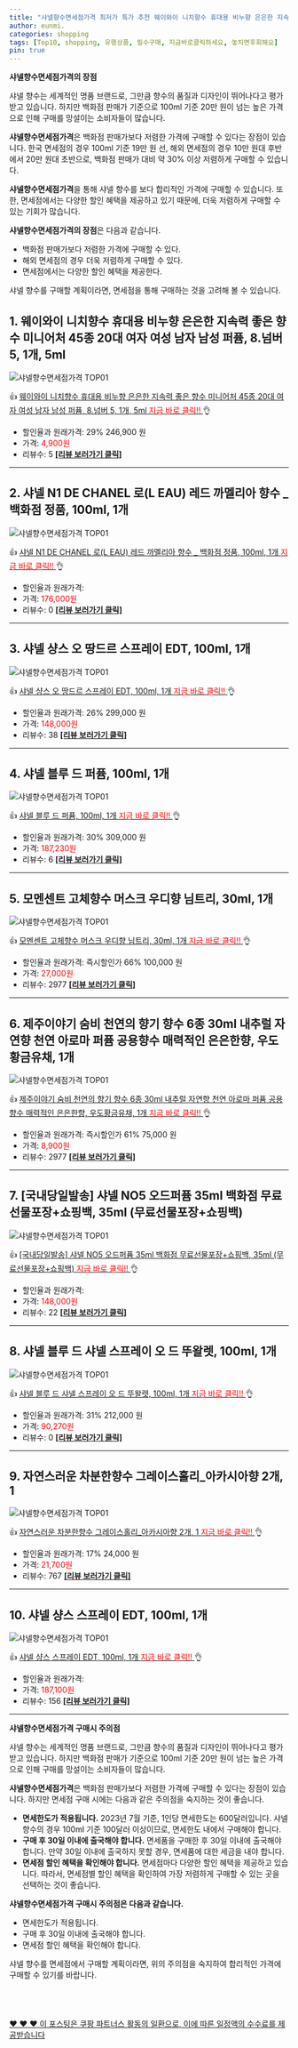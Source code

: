 ```yaml
---
title: "샤넬향수면세점가격 최저가 특가 추천 웨이와이 니치향수 휴대용 비누향 은은한 지속력 좋은 향수 미니어처 45종 20대 여자 여성 남자 남성 퍼퓸, 8.넘버 5,  비교 장점 구매가이드"
author: eunmi.
categories: shopping
tags: [Top10, shopping, 유행상품, 필수구매, 지금바로클릭하세요, 놓치면후회해요]
pin: true
---
```

**샤넬향수면세점가격의 장점**

샤넬 향수는 세계적인 명품 브랜드로, 그만큼 향수의 품질과 디자인이 뛰어나다고 평가받고 있습니다. 하지만 백화점 판매가 기준으로 100ml 기준 20만 원이 넘는 높은 가격으로 인해 구매를 망설이는 소비자들이 많습니다.

**샤넬향수면세점가격**은 백화점 판매가보다 저렴한 가격에 구매할 수 있다는 장점이 있습니다. 한국 면세점의 경우 100ml 기준 19만 원 선, 해외 면세점의 경우 10만 원대 후반에서 20만 원대 초반으로, 백화점 판매가 대비 약 30% 이상 저렴하게 구매할 수 있습니다.

**샤넬향수면세점가격**을 통해 샤넬 향수를 보다 합리적인 가격에 구매할 수 있습니다. 또한, 면세점에서는 다양한 할인 혜택을 제공하고 있기 때문에, 더욱 저렴하게 구매할 수 있는 기회가 많습니다.

**샤넬향수면세점가격의 장점**은 다음과 같습니다.

* 백화점 판매가보다 저렴한 가격에 구매할 수 있다.
* 해외 면세점의 경우 더욱 저렴하게 구매할 수 있다.
* 면세점에서는 다양한 할인 혜택을 제공한다.

샤넬 향수를 구매할 계획이라면, 면세점을 통해 구매하는 것을 고려해 볼 수 있습니다.

   

## 1. 웨이와이 니치향수 휴대용 비누향 은은한 지속력 좋은 향수 미니어처 45종 20대 여자 여성 남자 남성 퍼퓸, 8.넘버 5, 1개, 5ml

![샤넬향수면세점가격 TOP01](https://thumbnail7.coupangcdn.com/thumbnails/remote/230x230ex/image/vendor_inventory/aebf/510dddf61aad2e24983fabdfcd255446f2d5ac8a2a11d389456e4e6ec643.jpg)


👍 [웨이와이 니치향수 휴대용 비누향 은은한 지속력 좋은 향수 미니어처 45종 20대 여자 여성 남자 남성 퍼퓸, 8.넘버 5, 1개, 5ml <font color=red> 지금 바로 클릭!! </font> ](https://link.coupang.com/re/AFFSDP?lptag=AF3617701&subid=GithubCoopas&pageKey=7439887785&traceid=V0-153&itemId=19343935784&vendorItemId=81803527902) 👌 


- 할인율과 원래가격: 29%  246,900   원
- 가격: <span style='color:red'>4,900원</span>
- 리뷰수: 5  [**[리뷰 보러가기 클릭]**](https://link.coupang.com/re/AFFSDP?lptag=AF3617701&subid=GithubCoopas&pageKey=7439887785&traceid=V0-153&itemId=19343935784&vendorItemId=81803527902)

---


   

## 2. 샤넬 N1 DE CHANEL 로(L EAU) 레드 까멜리아 향수 _ 백화점 정품, 100ml, 1개

![샤넬향수면세점가격 TOP01](https://thumbnail10.coupangcdn.com/thumbnails/remote/230x230ex/image/vendor_inventory/f907/144c69ae52ce36dd4249fae78774b480418f6c1107d8f6c5856b1b5aeefb.jpg)


👍 [샤넬 N1 DE CHANEL 로(L EAU) 레드 까멜리아 향수 _ 백화점 정품, 100ml, 1개 <font color=red> 지금 바로 클릭!! </font> ](https://link.coupang.com/re/AFFSDP?lptag=AF3617701&subid=GithubCoopas&pageKey=6373189490&traceid=V0-153&itemId=13508142771&vendorItemId=80762219109) 👌 


- 할인율과 원래가격: 
- 가격: <span style='color:red'>176,000원</span>
- 리뷰수: 0  [**[리뷰 보러가기 클릭]**](https://link.coupang.com/re/AFFSDP?lptag=AF3617701&subid=GithubCoopas&pageKey=6373189490&traceid=V0-153&itemId=13508142771&vendorItemId=80762219109)

---


   

## 3. 샤넬 샹스 오 땅드르 스프레이 EDT, 100ml, 1개

![샤넬향수면세점가격 TOP01](https://thumbnail9.coupangcdn.com/thumbnails/remote/230x230ex/image/vendor_inventory/51d5/c5a110a61d788b6b7436addcdbe688e2d6d1cf78f73912824b1240c0835e.jpg)


👍 [샤넬 샹스 오 땅드르 스프레이 EDT, 100ml, 1개 <font color=red> 지금 바로 클릭!! </font> ](https://link.coupang.com/re/AFFSDP?lptag=AF3617701&subid=GithubCoopas&pageKey=21921104&traceid=V0-153&itemId=88859108&vendorItemId=87566475774) 👌 


- 할인율과 원래가격: 26%  299,000   원
- 가격: <span style='color:red'>148,000원</span>
- 리뷰수: 38  [**[리뷰 보러가기 클릭]**](https://link.coupang.com/re/AFFSDP?lptag=AF3617701&subid=GithubCoopas&pageKey=21921104&traceid=V0-153&itemId=88859108&vendorItemId=87566475774)

---


   

## 4. 샤넬 블루 드 퍼퓸, 100ml, 1개

![샤넬향수면세점가격 TOP01](https://thumbnail10.coupangcdn.com/thumbnails/remote/230x230ex/image/vendor_inventory/2bdb/503ec94785043fef66c0efea0ce2a14f96d4e2e9115114c443f884ad2e8b.jpg)


👍 [샤넬 블루 드 퍼퓸, 100ml, 1개 <font color=red> 지금 바로 클릭!! </font> ](https://link.coupang.com/re/AFFSDP?lptag=AF3617701&subid=GithubCoopas&pageKey=7069946256&traceid=V0-153&itemId=17553882623&vendorItemId=84720721878) 👌 


- 할인율과 원래가격: 30%  309,000   원
- 가격: <span style='color:red'>187,230원</span>
- 리뷰수: 6  [**[리뷰 보러가기 클릭]**](https://link.coupang.com/re/AFFSDP?lptag=AF3617701&subid=GithubCoopas&pageKey=7069946256&traceid=V0-153&itemId=17553882623&vendorItemId=84720721878)

---


   

## 5. 모멘센트 고체향수 머스크 우디향 님트리, 30ml, 1개

![샤넬향수면세점가격 TOP01](https://thumbnail9.coupangcdn.com/thumbnails/remote/230x230ex/image/retail/images/2023/06/30/14/8/8bf059f2-0249-45ba-9a03-a250dae9dd4a.jpg)


👍 [모멘센트 고체향수 머스크 우디향 님트리, 30ml, 1개 <font color=red> 지금 바로 클릭!! </font> ](https://link.coupang.com/re/AFFSDP?lptag=AF3617701&subid=GithubCoopas&pageKey=7440081174&traceid=V0-153&itemId=19344731304&vendorItemId=86432110173) 👌 


- 할인율과 원래가격: 즉시할인가 66%  100,000   원
- 가격: <span style='color:red'>27,000원</span>
- 리뷰수: 2977  [**[리뷰 보러가기 클릭]**](https://link.coupang.com/re/AFFSDP?lptag=AF3617701&subid=GithubCoopas&pageKey=7440081174&traceid=V0-153&itemId=19344731304&vendorItemId=86432110173)

---


   

## 6. 제주이야기 숨비 천연의 향기 향수 6종 30ml 내추럴 자연향 천연 아로마 퍼퓸 공용향수 매력적인 은은한향, 우도황금유채, 1개

![샤넬향수면세점가격 TOP01](https://thumbnail9.coupangcdn.com/thumbnails/remote/230x230ex/image/vendor_inventory/b0a4/cf7a196c5bd902ded7e11e30b5aa107f9e1686da37bc08e9c0d6beb8fdf1.jpg)


👍 [제주이야기 숨비 천연의 향기 향수 6종 30ml 내추럴 자연향 천연 아로마 퍼퓸 공용향수 매력적인 은은한향, 우도황금유채, 1개 <font color=red> 지금 바로 클릭!! </font> ](https://link.coupang.com/re/AFFSDP?lptag=AF3617701&subid=GithubCoopas&pageKey=6321780374&traceid=V0-153&itemId=13179272374&vendorItemId=80437881405) 👌 


- 할인율과 원래가격: 즉시할인가 61%  75,000   원
- 가격: <span style='color:red'>8,900원</span>
- 리뷰수: 2977  [**[리뷰 보러가기 클릭]**](https://link.coupang.com/re/AFFSDP?lptag=AF3617701&subid=GithubCoopas&pageKey=6321780374&traceid=V0-153&itemId=13179272374&vendorItemId=80437881405)

---


   

## 7. [국내당일발송] 샤넬 NO5 오드퍼퓸 35ml 백화점 무료선물포장+쇼핑백, 35ml (무료선물포장+쇼핑백)

![샤넬향수면세점가격 TOP01](https://thumbnail8.coupangcdn.com/thumbnails/remote/230x230ex/image/vendor_inventory/73f8/01c54b2c3b8c3e3f71ae18b193a28008c92494b6c8b473158225f80192cc.jpg)


👍 [[국내당일발송] 샤넬 NO5 오드퍼퓸 35ml 백화점 무료선물포장+쇼핑백, 35ml (무료선물포장+쇼핑백) <font color=red> 지금 바로 클릭!! </font> ](https://link.coupang.com/re/AFFSDP?lptag=AF3617701&subid=GithubCoopas&pageKey=6976635002&traceid=V0-153&itemId=17030406923&vendorItemId=84205683299) 👌 


- 할인율과 원래가격: 
- 가격: <span style='color:red'>148,000원</span>
- 리뷰수: 22  [**[리뷰 보러가기 클릭]**](https://link.coupang.com/re/AFFSDP?lptag=AF3617701&subid=GithubCoopas&pageKey=6976635002&traceid=V0-153&itemId=17030406923&vendorItemId=84205683299)

---


   

## 8. 샤넬 블루 드 샤넬 스프레이 오 드 뚜왈렛, 100ml, 1개

![샤넬향수면세점가격 TOP01](https://thumbnail6.coupangcdn.com/thumbnails/remote/230x230ex/image/vendor_inventory/6b9b/1d51af8df2ed58559ee9f51ae5749433b21dc306ca20b34598a298bfe998.jpg)


👍 [샤넬 블루 드 샤넬 스프레이 오 드 뚜왈렛, 100ml, 1개 <font color=red> 지금 바로 클릭!! </font> ](https://link.coupang.com/re/AFFSDP?lptag=AF3617701&subid=GithubCoopas&pageKey=66088071&traceid=V0-153&itemId=2456694144&vendorItemId=87415507070) 👌 


- 할인율과 원래가격: 31%  212,000   원
- 가격: <span style='color:red'>90,270원</span>
- 리뷰수: 0  [**[리뷰 보러가기 클릭]**](https://link.coupang.com/re/AFFSDP?lptag=AF3617701&subid=GithubCoopas&pageKey=66088071&traceid=V0-153&itemId=2456694144&vendorItemId=87415507070)

---


   

## 9. 자연스러운 차분한향수 그레이스홀리_아카시아향 2개, 1

![샤넬향수면세점가격 TOP01](https://thumbnail8.coupangcdn.com/thumbnails/remote/230x230ex/image/vendor_inventory/679c/2e8206a1ca7fd80f89d63301edab1a1ee2e0fd18d2f513cb4468a3d1cf63.jpg)


👍 [자연스러운 차분한향수 그레이스홀리_아카시아향 2개, 1 <font color=red> 지금 바로 클릭!! </font> ](https://link.coupang.com/re/AFFSDP?lptag=AF3617701&subid=GithubCoopas&pageKey=7045544647&traceid=V0-153&itemId=17435233538&vendorItemId=84604104689) 👌 


- 할인율과 원래가격: 17%  24,000   원
- 가격: <span style='color:red'>21,700원</span>
- 리뷰수: 767  [**[리뷰 보러가기 클릭]**](https://link.coupang.com/re/AFFSDP?lptag=AF3617701&subid=GithubCoopas&pageKey=7045544647&traceid=V0-153&itemId=17435233538&vendorItemId=84604104689)

---


   

## 10. 샤넬 샹스 스프레이 EDT, 100ml, 1개

![샤넬향수면세점가격 TOP01](https://thumbnail8.coupangcdn.com/thumbnails/remote/230x230ex/image/vendor_inventory/aab5/4ecb5ba716aa9e0414c03ea2640485d34a7c6427d4afd76ab2317b58eb31.jpg)


👍 [샤넬 샹스 스프레이 EDT, 100ml, 1개 <font color=red> 지금 바로 클릭!! </font> ](https://link.coupang.com/re/AFFSDP?lptag=AF3617701&subid=GithubCoopas&pageKey=21443519&traceid=V0-153&itemId=83806267&vendorItemId=82111164844) 👌 


- 할인율과 원래가격: 
- 가격: <span style='color:red'>187,100원</span>
- 리뷰수: 156  [**[리뷰 보러가기 클릭]**](https://link.coupang.com/re/AFFSDP?lptag=AF3617701&subid=GithubCoopas&pageKey=21443519&traceid=V0-153&itemId=83806267&vendorItemId=82111164844)

---
**샤넬향수면세점가격 구매시 주의점**

샤넬 향수는 세계적인 명품 브랜드로, 그만큼 향수의 품질과 디자인이 뛰어나다고 평가받고 있습니다. 하지만 백화점 판매가 기준으로 100ml 기준 20만 원이 넘는 높은 가격으로 인해 구매를 망설이는 소비자들이 많습니다.

**샤넬향수면세점가격**은 백화점 판매가보다 저렴한 가격에 구매할 수 있다는 장점이 있습니다. 하지만 면세점 구매 시에는 다음과 같은 주의점을 숙지하는 것이 좋습니다.

* **면세한도가 적용됩니다.** 2023년 7월 기준, 1인당 면세한도는 600달러입니다. 샤넬 향수의 경우 100ml 기준 100달러 이상이므로, 면세한도 내에서 구매해야 합니다.
* **구매 후 30일 이내에 출국해야 합니다.** 면세품을 구매한 후 30일 이내에 출국해야 합니다. 만약 30일 이내에 출국하지 못할 경우, 면세품에 대한 세금을 내야 합니다.
* **면세점 할인 혜택을 확인해야 합니다.** 면세점마다 다양한 할인 혜택을 제공하고 있습니다. 따라서, 면세점별 할인 혜택을 확인하여 가장 저렴하게 구매할 수 있는 곳을 선택하는 것이 좋습니다.

**샤넬향수면세점가격 구매시 주의점은 다음과 같습니다.**

* 면세한도가 적용됩니다.
* 구매 후 30일 이내에 출국해야 합니다.
* 면세점 할인 혜택을 확인해야 합니다.

샤넬 향수를 면세점에서 구매할 계획이라면, 위의 주의점을 숙지하여 합리적인 가격에 구매할 수 있기를 바랍니다.<br><br><br><br><br> [ ❤ ❤ ❤ 이 포스팅은 쿠팡 파트너스 활동의 일환으로, 이에 따른 일정액의 수수료를 제공받습니다](https://link.coupang.com/a/bcEFyh)